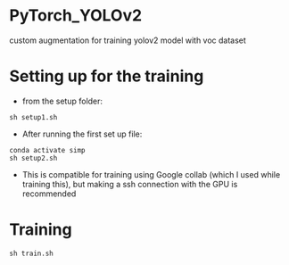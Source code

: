 
# PyTorch_YOLOv2
custom augmentation for training yolov2 model with voc dataset 

# Setting up for the training
- from the setup folder:
```Shell
sh setup1.sh
```

- After running the first set up file:
```Shell
conda activate simp
sh setup2.sh
```

- This is compatible for training using Google collab (which I used while training this), but making a ssh connection with the GPU is recommended

# Training
```Shell
sh train.sh
```
